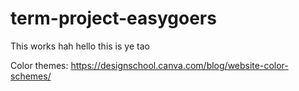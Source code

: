 # term-project-easygoers
This works
hah
hello this is ye  tao

Color themes:
https://designschool.canva.com/blog/website-color-schemes/
